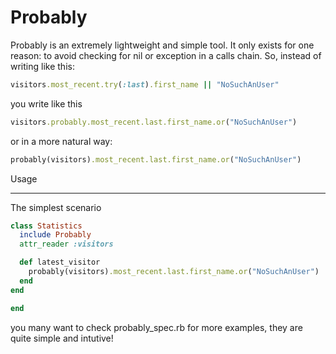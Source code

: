 Probably
=============

Probably is an extremely lightweight and simple tool. It only exists for one reason: to avoid checking for nil or exception in a calls chain. So, instead of writing like this:
```ruby
visitors.most_recent.try(:last).first_name || "NoSuchAnUser"
```
you write like this
```ruby
visitors.probably.most_recent.last.first_name.or("NoSuchAnUser")
```
or in a more natural way:
```ruby
probably(visitors).most_recent.last.first_name.or("NoSuchAnUser")
```


Usage
_____

The simplest scenario

```ruby
class Statistics
  include Probably
  attr_reader :visitors

  def latest_visitor
    probably(visitors).most_recent.last.first_name.or("NoSuchAnUser")
  end
end

end
```
you many want to check probably_spec.rb for more examples, they are quite simple and intutive!

